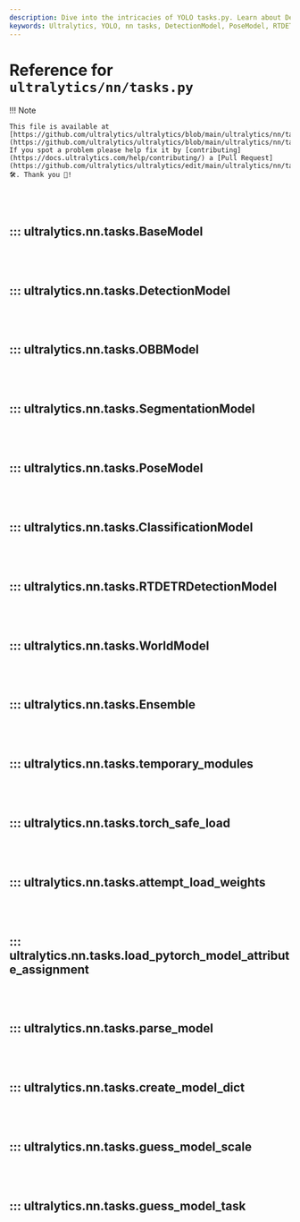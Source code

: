 ```yaml
---
description: Dive into the intricacies of YOLO tasks.py. Learn about DetectionModel, PoseModel and more for powerful AI development.
keywords: Ultralytics, YOLO, nn tasks, DetectionModel, PoseModel, RTDETRDetectionModel, model weights, parse model, AI development
---
```


# Reference for `ultralytics/nn/tasks.py`

!!! Note

    This file is available at [https://github.com/ultralytics/ultralytics/blob/main/ultralytics/nn/tasks.py](https://github.com/ultralytics/ultralytics/blob/main/ultralytics/nn/tasks.py). If you spot a problem please help fix it by [contributing](https://docs.ultralytics.com/help/contributing/) a [Pull Request](https://github.com/ultralytics/ultralytics/edit/main/ultralytics/nn/tasks.py) 🛠️. Thank you 🙏!

<br><br>

## ::: ultralytics.nn.tasks.BaseModel

<br><br>

## ::: ultralytics.nn.tasks.DetectionModel

<br><br>

## ::: ultralytics.nn.tasks.OBBModel

<br><br>

## ::: ultralytics.nn.tasks.SegmentationModel

<br><br>

## ::: ultralytics.nn.tasks.PoseModel

<br><br>

## ::: ultralytics.nn.tasks.ClassificationModel

<br><br>

## ::: ultralytics.nn.tasks.RTDETRDetectionModel

<br><br>

## ::: ultralytics.nn.tasks.WorldModel

<br><br>

## ::: ultralytics.nn.tasks.Ensemble

<br><br>

## ::: ultralytics.nn.tasks.temporary_modules

<br><br>

## ::: ultralytics.nn.tasks.torch_safe_load

<br><br>

## ::: ultralytics.nn.tasks.attempt_load_weights

<br><br>

## ::: ultralytics.nn.tasks.load_pytorch_model_attribute_assignment

<br><br>

## ::: ultralytics.nn.tasks.parse_model

<br><br>

## ::: ultralytics.nn.tasks.create_model_dict

<br><br>

## ::: ultralytics.nn.tasks.guess_model_scale

<br><br>

## ::: ultralytics.nn.tasks.guess_model_task

<br><br>
